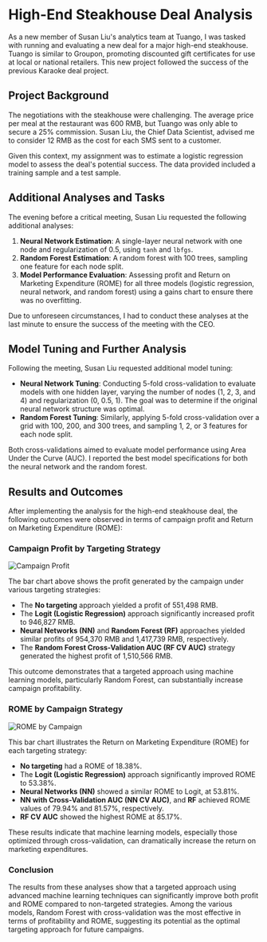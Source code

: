 # High-End Steakhouse Deal Analysis

As a new member of Susan Liu's analytics team at Tuango, I was tasked with running and evaluating a new deal for a major high-end steakhouse. Tuango is similar to Groupon, promoting discounted gift certificates for use at local or national retailers. This new project followed the success of the previous Karaoke deal project.

## Project Background
The negotiations with the steakhouse were challenging. The average price per meal at the restaurant was 600 RMB, but Tuango was only able to secure a 25% commission. Susan Liu, the Chief Data Scientist, advised me to consider 12 RMB as the cost for each SMS sent to a customer.

Given this context, my assignment was to estimate a logistic regression model to assess the deal's potential success. The data provided included a training sample and a test sample.

## Additional Analyses and Tasks
The evening before a critical meeting, Susan Liu requested the following additional analyses:

1. **Neural Network Estimation**: A single-layer neural network with one node and regularization of 0.5, using `tanh` and `lbfgs`.
2. **Random Forest Estimation**: A random forest with 100 trees, sampling one feature for each node split.
3. **Model Performance Evaluation**: Assessing profit and Return on Marketing Expenditure (ROME) for all three models (logistic regression, neural network, and random forest) using a gains chart to ensure there was no overfitting.

Due to unforeseen circumstances, I had to conduct these analyses at the last minute to ensure the success of the meeting with the CEO.

## Model Tuning and Further Analysis
Following the meeting, Susan Liu requested additional model tuning:

- **Neural Network Tuning**: Conducting 5-fold cross-validation to evaluate models with one hidden layer, varying the number of nodes (1, 2, 3, and 4) and regularization (0, 0.5, 1). The goal was to determine if the original neural network structure was optimal.
- **Random Forest Tuning**: Similarly, applying 5-fold cross-validation over a grid with 100, 200, and 300 trees, and sampling 1, 2, or 3 features for each node split.

Both cross-validations aimed to evaluate model performance using Area Under the Curve (AUC). I reported the best model specifications for both the neural network and the random forest.

## Results and Outcomes

After implementing the analysis for the high-end steakhouse deal, the following outcomes were observed in terms of campaign profit and Return on Marketing Expenditure (ROME):

### Campaign Profit by Targeting Strategy
![Campaign Profit](./Profit-steak.png)

The bar chart above shows the profit generated by the campaign under various targeting strategies:

- The **No targeting** approach yielded a profit of 551,498 RMB.
- The **Logit (Logistic Regression)** approach significantly increased profit to 946,827 RMB.
- **Neural Networks (NN)** and **Random Forest (RF)** approaches yielded similar profits of 954,370 RMB and 1,417,739 RMB, respectively.
- The **Random Forest Cross-Validation AUC (RF CV AUC)** strategy generated the highest profit of 1,510,566 RMB.

This outcome demonstrates that a targeted approach using machine learning models, particularly Random Forest, can substantially increase campaign profitability.

### ROME by Campaign Strategy
![ROME by Campaign](./ROME-steak.png)

This bar chart illustrates the Return on Marketing Expenditure (ROME) for each targeting strategy:

- **No targeting** had a ROME of 18.38%.
- The **Logit (Logistic Regression)** approach significantly improved ROME to 53.38%.
- **Neural Networks (NN)** showed a similar ROME to Logit, at 53.81%.
- **NN with Cross-Validation AUC (NN CV AUC)**, and **RF** achieved ROME values of 79.94% and 81.57%, respectively.
- **RF CV AUC** showed the highest ROME at 85.17%.

These results indicate that machine learning models, especially those optimized through cross-validation, can dramatically increase the return on marketing expenditures.

### Conclusion
The results from these analyses show that a targeted approach using advanced machine learning techniques can significantly improve both profit and ROME compared to non-targeted strategies. Among the various models, Random Forest with cross-validation was the most effective in terms of profitability and ROME, suggesting its potential as the optimal targeting approach for future campaigns.


